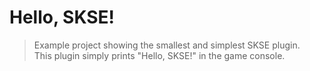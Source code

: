 # Hello, SKSE!

> Example project showing the smallest and simplest SKSE plugin.  
> This plugin simply prints "Hello, SKSE!" in the game console.
